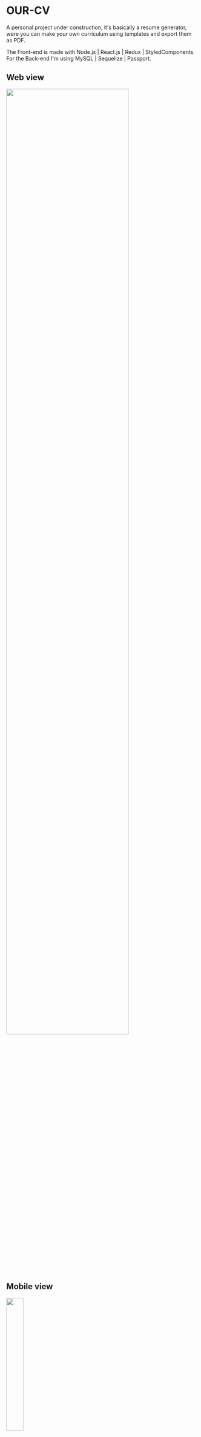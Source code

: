# OUR-CV
A personal project under construction, it's basically a resume generator, were you can make your own curriculum using templates and export them as PDF.

The Front-end is made with Node.js | React.js | Redux | StyledComponents.
For the Back-end I'm using MySQL | Sequelize | Passport.

## Web view
<img src="https://scontent.fcor10-3.fna.fbcdn.net/v/t1.0-9/161713005_10224294622694500_9124542996873606745_o.jpg?_nc_cat=100&ccb=1-3&_nc_sid=730e14&_nc_eui2=AeHzt43c7jyHKtDKrk6lPfxQDAHflnKrDWAMAd-WcqsNYOVluGc4hZjTvnOgD1PtYLA&_nc_ohc=tvtMgAulDSUAX859IxO&_nc_ht=scontent.fcor10-3.fna&oh=ddd0ff3ede5960e5d13e84ce0e9e4e39&oe=607830F2" width="80%" height="80%">   

## Mobile view
<img src="https://scontent.fcor10-3.fna.fbcdn.net/v/t1.0-9/161864389_10224294622614498_8340701716706024533_n.jpg?_nc_cat=109&ccb=1-3&_nc_sid=730e14&_nc_eui2=AeFA8U7N0N_o3kALfzX0odaHFQVc0wFuxSAVBVzTAW7FIEPnVHFc8Z0j-He0fDDQvSQ&_nc_ohc=zcKCOLaXZ4cAX-niJBF&_nc_ht=scontent.fcor10-3.fna&oh=990a2a73122a047189da5345d9fb75b0&oe=60765952" width="30%" height="30%">

## Little usage demo
[OUR-CV APP DEMO VIDEO](https://drive.google.com/file/d/174-mH-hWrveou5MWTo1kQr3sARSsRSLC/view)

## The APP
[OUR-CV APP](https://our-cv-santiabo.vercel.app/)

Feel Free to look at the code, any feedback is always wellcome! 
